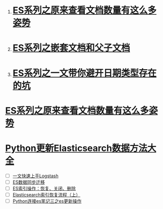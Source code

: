 1. # [ES系列之原来查看文档数量有这么多姿势](https://segmentfault.com/a/1190000022258926)

2. # [ES系列之嵌套文档和父子文档](https://segmentfault.com/a/1190000022161752)

3. # [ES系列之一文带你避开日期类型存在的坑](https://segmentfault.com/a/1190000022064788)



# [ES系列之原来查看文档数量有这么多姿势](https://blog.csdn.net/u011250186/article/details/125468593)



# [Python更新Elasticsearch数据方法大全]()



- [ ] [一文快速上手Logstash](https://elasticsearch.cn/article/6141)
- [ ] [ES数据同步迁移]()
- [ ] [ES索引操作：恢复、关闭、删除](https://blog.51cto.com/wutengfei/3333953)
- [ ] [Elasticsearch索引恢复流程（上）](https://www.dandelioncloud.cn/article/details/1486329895700779009)
- [ ] [Python连接es笔记三之es更新操作](https://blog.csdn.net/weixin_43354181/article/details/129456051)
